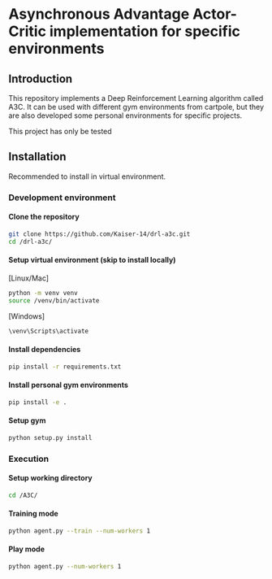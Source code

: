 # Asynchronous Advantage Actor-Critic implementation for specific environments

## Introduction

This repository implements a Deep Reinforcement Learning algorithm called A3C.  It can be used with different gym environments from cartpole, but they are also developed some personal environments for specific projects.

This project has only be tested 

## Installation

Recommended to install in virtual environment.

### Development environment

#### Clone the repository
```bash
git clone https://github.com/Kaiser-14/drl-a3c.git
cd /drl-a3c/
```
#### Setup virtual environment (skip to install locally)
[Linux/Mac]
```bash
python -m venv venv
source /venv/bin/activate
```

[Windows]
```bash
\venv\Scripts\activate
```

#### Install dependencies
```bash
pip install -r requirements.txt
```

#### Install personal gym environments
```bash
pip install -e .
```

#### Setup gym
```bash
python setup.py install
```


### Execution

#### Setup working directory
```bash
cd /A3C/
```

#### Training mode
```bash
python agent.py --train --num-workers 1
```

#### Play mode
```bash
python agent.py --num-workers 1
```

